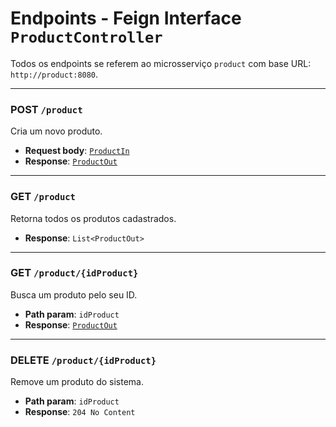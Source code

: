 # Endpoints - Feign Interface `ProductController`

Todos os endpoints se referem ao microsserviço `product` com base URL: `http://product:8080`.

---

### POST `/product`

Cria um novo produto.

- **Request body**: [`ProductIn`](./entidades.md#productin)
- **Response**: [`ProductOut`](./entidades.md#productout)

---

### GET `/product`

Retorna todos os produtos cadastrados.

- **Response**: `List<ProductOut>`

---

### GET `/product/{idProduct}`

Busca um produto pelo seu ID.

- **Path param**: `idProduct`
- **Response**: [`ProductOut`](./entidades.md#productout)

---

### DELETE `/product/{idProduct}`

Remove um produto do sistema.

- **Path param**: `idProduct`
- **Response**: `204 No Content`
